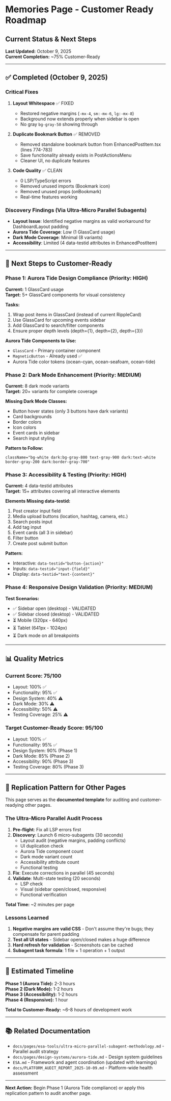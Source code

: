 # Memories Page - Customer Ready Roadmap
## Current Status & Next Steps

**Last Updated:** October 9, 2025  
**Current Completion:** ~75% Customer-Ready

---

## ✅ Completed (October 9, 2025)

### Critical Fixes
1. **Layout Whitespace** ✅ FIXED
   - Restored negative margins (`-mx-4`, `sm:-mx-6`, `lg:-mx-8`)
   - Background now extends properly when sidebar is open
   - No gray `bg-gray-50` showing through

2. **Duplicate Bookmark Button** ✅ REMOVED
   - Removed standalone bookmark button from EnhancedPostItem.tsx (lines 774-783)
   - Save functionality already exists in PostActionsMenu
   - Cleaner UI, no duplicate features

3. **Code Quality** ✅ CLEAN
   - 0 LSP/TypeScript errors
   - Removed unused imports (Bookmark icon)
   - Removed unused props (onBookmark)
   - Real-time features working

### Discovery Findings (Via Ultra-Micro Parallel Subagents)
- **Layout Issue**: Identified negative margins as valid workaround for DashboardLayout padding
- **Aurora Tide Coverage**: Low (1 GlassCard usage)
- **Dark Mode Coverage**: Minimal (8 variants)
- **Accessibility**: Limited (4 data-testid attributes in EnhancedPostItem)

---

## 🎯 Next Steps to Customer-Ready

### Phase 1: Aurora Tide Design Compliance (Priority: HIGH)
**Current:** 1 GlassCard usage  
**Target:** 5+ GlassCard components for visual consistency

**Tasks:**
1. Wrap post items in GlassCard (instead of current RippleCard)
2. Use GlassCard for upcoming events sidebar
3. Add GlassCard to search/filter components
4. Ensure proper depth levels (depth={1}, depth={2}, depth={3})

**Aurora Tide Components to Use:**
- `GlassCard` - Primary container component
- `MagneticButton` - Already used ✅
- Aurora Tide color tokens (ocean-cyan, ocean-seafoam, ocean-tide)

### Phase 2: Dark Mode Enhancement (Priority: MEDIUM)
**Current:** 8 dark mode variants  
**Target:** 20+ variants for complete coverage

**Missing Dark Mode Classes:**
- Button hover states (only 3 buttons have dark variants)
- Card backgrounds
- Border colors
- Icon colors
- Event cards in sidebar
- Search input styling

**Pattern to Follow:**
```tsx
className="bg-white dark:bg-gray-800 text-gray-900 dark:text-white border-gray-200 dark:border-gray-700"
```

### Phase 3: Accessibility & Testing (Priority: HIGH)
**Current:** 4 data-testid attributes  
**Target:** 15+ attributes covering all interactive elements

**Elements Missing data-testid:**
1. Post creator input field
2. Media upload buttons (location, hashtag, camera, etc.)
3. Search posts input
4. Add tag input
5. Event cards (all 3 in sidebar)
6. Filter button
7. Create post submit button

**Pattern:**
- Interactive: `data-testid="button-{action}"`
- Inputs: `data-testid="input-{field}"`
- Display: `data-testid="text-{content}"`

### Phase 4: Responsive Design Validation (Priority: MEDIUM)
**Test Scenarios:**
- ✅ Sidebar open (desktop) - VALIDATED
- ✅ Sidebar closed (desktop) - VALIDATED  
- ⏳ Mobile (320px - 640px)
- ⏳ Tablet (641px - 1024px)
- ⏳ Dark mode on all breakpoints

---

## 📊 Quality Metrics

### Current Score: 75/100
- Layout: 100% ✅
- Functionality: 95% ✅
- Design System: 40% ⚠️
- Dark Mode: 30% ⚠️
- Accessibility: 50% ⚠️
- Testing Coverage: 25% ⚠️

### Target Customer-Ready Score: 95/100
- Layout: 100% ✅
- Functionality: 95% ✅
- Design System: 90% (Phase 1)
- Dark Mode: 85% (Phase 2)
- Accessibility: 90% (Phase 3)
- Testing Coverage: 80% (Phase 3)

---

## 🔄 Replication Pattern for Other Pages

This page serves as the **documented template** for auditing and customer-readying other pages.

### The Ultra-Micro Parallel Audit Process
1. **Pre-flight**: Fix all LSP errors first
2. **Discovery**: Launch 6 micro-subagents (30 seconds)
   - Layout audit (negative margins, padding conflicts)
   - UI duplication check
   - Aurora Tide component count
   - Dark mode variant count
   - Accessibility attribute count
   - Functional testing
3. **Fix**: Execute corrections in parallel (45 seconds)
4. **Validate**: Multi-state testing (20 seconds)
   - LSP check
   - Visual (sidebar open/closed, responsive)
   - Functional verification

**Total Time:** ~2 minutes per page

### Lessons Learned
1. **Negative margins are valid CSS** - Don't assume they're bugs; they compensate for parent padding
2. **Test all UI states** - Sidebar open/closed makes a huge difference
3. **Hard refresh for validation** - Screenshots can be cached
4. **Subagent task formula**: 1 file + 1 operation + 1 output

---

## 🚀 Estimated Timeline

**Phase 1 (Aurora Tide):** 2-3 hours  
**Phase 2 (Dark Mode):** 1-2 hours  
**Phase 3 (Accessibility):** 1-2 hours  
**Phase 4 (Responsive):** 1 hour  

**Total to Customer-Ready:** ~6-8 hours of development work

---

## 📚 Related Documentation
- `docs/pages/esa-tools/ultra-micro-parallel-subagent-methodology.md` - Parallel audit strategy
- `docs/pages/design-systems/aurora-tide.md` - Design system guidelines
- `ESA.md` - Framework and agent coordination (updated with learnings)
- `docs/PLATFORM_AUDIT_REPORT_2025-10-09.md` - Platform-wide health assessment

---

**Next Action:** Begin Phase 1 (Aurora Tide compliance) or apply this replication pattern to audit another page.
